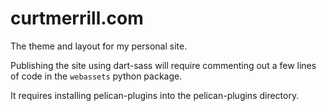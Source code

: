 # curtmerrill.com

The theme and layout for my personal site.

Publishing the site using dart-sass will require commenting out a few lines 
of code in the `webassets` python package.

It requires installing pelican-plugins into the pelican-plugins directory.
